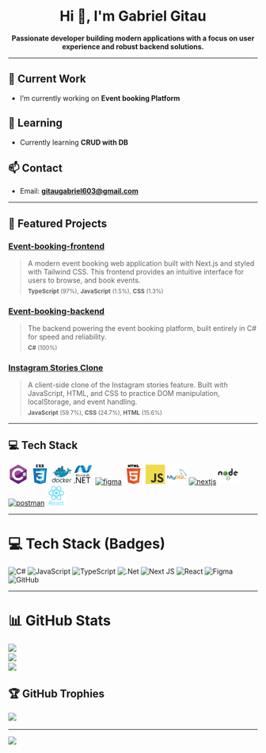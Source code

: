 <h1 align="center">Hi 👋, I'm Gabriel Gitau</h1>
<p align="center">
  <b>Passionate developer building modern applications with a focus on user experience and robust backend solutions.</b>
</p>

---

## 🔭 Current Work
- I’m currently working on **Event booking Platform**

## 🌱 Learning
- Currently learning **CRUD with DB**

## 📫 Contact
- Email: <b>gitaugabriel603@gmail.com</b>

---

## 🚀 Featured Projects

### [Event-booking-frontend](https://github.com/Gabriel-affont/Event-booking-frontend)
> A modern event booking web application built with Next.js and styled with Tailwind CSS. This frontend provides an intuitive interface for users to browse, and book events.  
> <sub><b>TypeScript</b> (97%), <b>JavaScript</b> (1.5%), <b>CSS</b> (1.3%)</sub>

### [Event-booking-backend](https://github.com/Gabriel-affont/Event-booking-backend)
> The backend powering the event booking platform, built entirely in C# for speed and reliability.  
> <sub><b>C#</b> (100%)</sub>

### [Instagram Stories Clone](https://github.com/Gabriel-affont/instagram-stories-clone)
> A client-side clone of the Instagram stories feature. Built with JavaScript, HTML, and CSS to practice DOM manipulation, localStorage, and event handling.  
> <sub><b>JavaScript</b> (59.7%), <b>CSS</b> (24.7%), <b>HTML</b> (15.6%)</sub>

---

## 💻 Tech Stack
<p align="left">
  <a href="https://www.w3schools.com/cs/" target="_blank"><img src="https://raw.githubusercontent.com/devicons/devicon/master/icons/csharp/csharp-original.svg" alt="csharp" width="40" height="40"/></a>
  <a href="https://www.w3schools.com/css/" target="_blank"><img src="https://raw.githubusercontent.com/devicons/devicon/master/icons/css3/css3-original-wordmark.svg" alt="css3" width="40" height="40"/></a>
  <a href="https://www.docker.com/" target="_blank"><img src="https://raw.githubusercontent.com/devicons/devicon/master/icons/docker/docker-original-wordmark.svg" alt="docker" width="40" height="40"/></a>
  <a href="https://dotnet.microsoft.com/" target="_blank"><img src="https://raw.githubusercontent.com/devicons/devicon/master/icons/dot-net/dot-net-original-wordmark.svg" alt="dotnet" width="40" height="40"/></a>
  <a href="https://www.figma.com/" target="_blank"><img src="https://www.vectorlogo.zone/logos/figma/figma-icon.svg" alt="figma" width="40" height="40"/></a>
  <a href="https://www.w3.org/html/" target="_blank"><img src="https://raw.githubusercontent.com/devicons/devicon/master/icons/html5/html5-original-wordmark.svg" alt="html5" width="40" height="40"/></a>
  <a href="https://developer.mozilla.org/en-US/docs/Web/JavaScript" target="_blank"><img src="https://raw.githubusercontent.com/devicons/devicon/master/icons/javascript/javascript-original.svg" alt="javascript" width="40" height="40"/></a>
  <a href="https://www.mysql.com/" target="_blank"><img src="https://raw.githubusercontent.com/devicons/devicon/master/icons/mysql/mysql-original-wordmark.svg" alt="mysql" width="40" height="40"/></a>
  <a href="https://nextjs.org/" target="_blank"><img src="https://cdn.worldvectorlogo.com/logos/nextjs-2.svg" alt="nextjs" width="40" height="40"/></a>
  <a href="https://nodejs.org" target="_blank"><img src="https://raw.githubusercontent.com/devicons/devicon/master/icons/nodejs/nodejs-original-wordmark.svg" alt="nodejs" width="40" height="40"/></a>
  <a href="https://postman.com" target="_blank"><img src="https://www.vectorlogo.zone/logos/getpostman/getpostman-icon.svg" alt="postman" width="40" height="40"/></a>
  <a href="https://reactjs.org/" target="_blank"><img src="https://raw.githubusercontent.com/devicons/devicon/master/icons/react/react-original-wordmark.svg" alt="react" width="40" height="40"/></a>
</p>

---

# 💻 Tech Stack (Badges)
![C#](https://img.shields.io/badge/c%23-%23239120.svg?style=for-the-badge&logo=csharp&logoColor=white)
![JavaScript](https://img.shields.io/badge/javascript-%23323330.svg?style=for-the-badge&logo=javascript&logoColor=%23F7DF1E)
![TypeScript](https://img.shields.io/badge/typescript-%23007ACC.svg?style=for-the-badge&logo=typescript&logoColor=white)
![.Net](https://img.shields.io/badge/.NET-5C2D91?style=for-the-badge&logo=.net&logoColor=white)
![Next JS](https://img.shields.io/badge/Next-black?style=for-the-badge&logo=next.js&logoColor=white)
![React](https://img.shields.io/badge/react-%2320232a.svg?style=for-the-badge&logo=react&logoColor=%2361DAFB)
![Figma](https://img.shields.io/badge/figma-%23F24E1E.svg?style=for-the-badge&logo=figma&logoColor=white)
![GitHub](https://img.shields.io/badge/github-%23121011.svg?style=for-the-badge&logo=github&logoColor=white)

---

# 📊 GitHub Stats
![](https://github-readme-stats.vercel.app/api?username=Gabriel-affont&theme=dark&hide_border=false&include_all_commits=false&count_private=false)
<br/>
![](https://nirzak-streak-stats.vercel.app/?user=Gabriel-affont&theme=dark&hide_border=false)
<br/>
![](https://github-readme-stats.vercel.app/api/top-langs/?username=Gabriel-affont&theme=dark&hide_border=false&include_all_commits=false&count_private=false&layout=compact)

## 🏆 GitHub Trophies
![](https://github-profile-trophy.vercel.app/?username=Gabriel-affont&theme=radical&no-frame=false&no-bg=true&margin-w=4)

---

[![](https://visitcount.itsvg.in/api?id=Gabriel-affont&icon=0&color=0)](https://visitcount.itsvg.in)

<!-- Proudly created with GPRM ( https://gprm.itsvg.in ) -->
